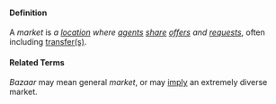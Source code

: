 #### Definition

A *market* is *a [location](https://github.com/gcassel/Modular-Organization-Terminology/blob/master/terms/location.md) where [agents](https://github.com/gcassel/Modular-Organization-Terminology/blob/master/terms/agent.md) [share](https://github.com/gcassel/Modular-Organization-Terminology/blob/master/terms/share.md) [offers](https://github.com/gcassel/Modular-Organization-Terminology/blob/master/terms/offer.md) and [requests](https://github.com/gcassel/Modular-Organization-Terminology/blob/master/terms/request.md)*, often including [transfer(s)](https://github.com/gcassel/Modular-Organization-Terminology/blob/master/terms/transfer.md). 

#### Related Terms

*Bazaar* may mean general *market*, or may [imply](https://github.com/gcassel/Modular-Organization-Terminology/blob/master/terms/imply.md) an extremely diverse market.
